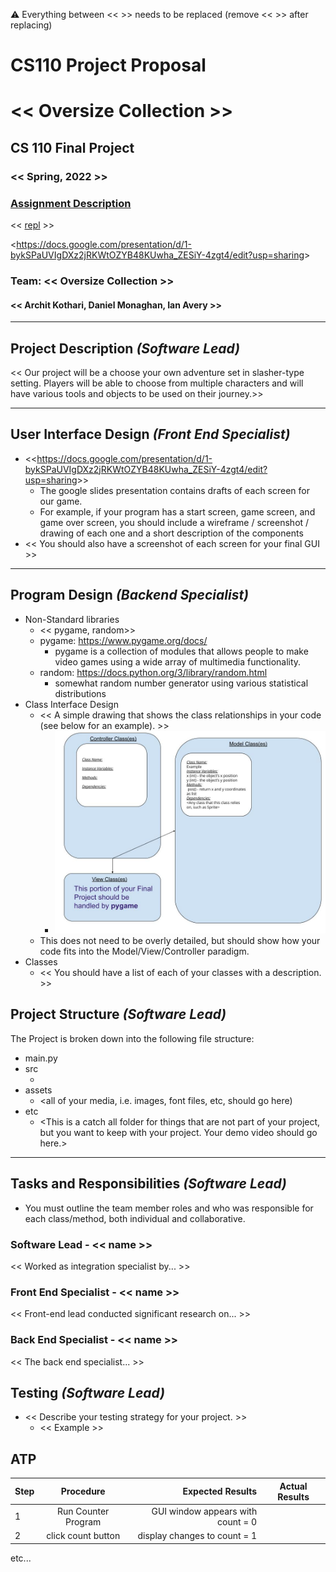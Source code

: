 :warning: Everything between << >> needs to be replaced (remove << >> after replacing)
# CS110 Project Proposal
# << Oversize Collection >>
## CS 110 Final Project
### << Spring, 2022 >>
### [Assignment Description](https://docs.google.com/document/d/1H4R6yLL7som1lglyXWZ04RvTp_RvRFCCBn6sqv-82ps/edit#)

<< [repl](#) >>

<<https://docs.google.com/presentation/d/1-bykSPaUVIgDXz2jRKWtOZYB48KUwha_ZESiY-4zgt4/edit?usp=sharing>> 

### Team: << Oversize Collection >>
#### << Archit Kothari, Daniel Monaghan, Ian Avery >>

***

## Project Description *(Software Lead)*

<< Our project will be a choose your own adventure set in slasher-type setting. Players will be able to choose from multiple characters and will have various tools and objects to be used on their journey.>>

***    

## User Interface Design *(Front End Specialist)*

* <<<https://docs.google.com/presentation/d/1-bykSPaUVIgDXz2jRKWtOZYB48KUwha_ZESiY-4zgt4/edit?usp=sharing>>>
    * The google slides presentation contains drafts of each screen for our game.
    * For example, if your program has a start screen, game screen, and game over screen, you should include a wireframe / screenshot / drawing of each one and a short description of the components
* << You should also have a screenshot of each screen for your final GUI >>

***        

## Program Design *(Backend Specialist)*

* Non-Standard libraries
    * << pygame, random>>
    * pygame: https://www.pygame.org/docs/
      * pygame is a collection of modules that allows people to make video games using a wide array of multimedia functionality.
    * random: https://docs.python.org/3/library/random.html
      * somewhat random number generator using various statistical distributions
* Class Interface Design
    * << A simple drawing that shows the class relationships in your code (see below for an example). >>
        * ![class diagram](assets/class_diagram.jpg)
    * This does not need to be overly detailed, but should show how your code fits into the Model/View/Controller paradigm.
* Classes
    * << You should have a list of each of your classes with a description. >>

## Project Structure *(Software Lead)*

The Project is broken down into the following file structure:

* main.py
* src
    * <all of your python files should go here>
* assets
    * <all of your media, i.e. images, font files, etc, should go here)
* etc
    * <This is a catch all folder for things that are not part of your project, but you want to keep with your project. Your demo video should go here.>

***

## Tasks and Responsibilities *(Software Lead)*

   * You must outline the team member roles and who was responsible for each class/method, both individual and collaborative.

### Software Lead - << name >>

<< Worked as integration specialist by... >>

### Front End Specialist - << name >>

<< Front-end lead conducted significant research on... >>

### Back End Specialist - << name >>

<< The back end specialist... >>

## Testing *(Software Lead)*

* << Describe your testing strategy for your project. >>
    * << Example >>

## ATP

| Step                  | Procedure     | Expected Results  | Actual Results |
| ----------------------|:-------------:| -----------------:| -------------- |
|  1  | Run Counter Program  | GUI window appears with count = 0  |          |
|  2  | click count button  | display changes to count = 1 |                 |
etc...
